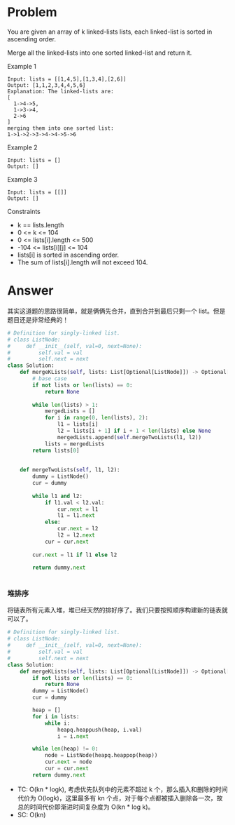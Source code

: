 # Problem
You are given an array of k linked-lists lists, each linked-list is sorted in ascending order.

Merge all the linked-lists into one sorted linked-list and return it.

Example 1
```
Input: lists = [[1,4,5],[1,3,4],[2,6]]
Output: [1,1,2,3,4,4,5,6]
Explanation: The linked-lists are:
[
  1->4->5,
  1->3->4,
  2->6
]
merging them into one sorted list:
1->1->2->3->4->4->5->6
```

Example 2
```
Input: lists = []
Output: []
```

Example 3
```
Input: lists = [[]]
Output: []
```

Constraints
- k == lists.length
- 0 <= k <= 104
- 0 <= lists[i].length <= 500
- -104 <= lists[i][j] <= 104
- lists[i] is sorted in ascending order.
- The sum of lists[i].length will not exceed 104.
# Answer
其实这道题的思路很简单，就是俩俩先合并，直到合并到最后只剩一个 list。但是题目还是非常经典的！
```python
# Definition for singly-linked list.
# class ListNode:
#     def __init__(self, val=0, next=None):
#         self.val = val
#         self.next = next
class Solution:
    def mergeKLists(self, lists: List[Optional[ListNode]]) -> Optional[ListNode]:
        # base case
        if not lists or len(lists) == 0:
            return None
        
        while len(lists) > 1:
            mergedLists = []
            for i in range(0, len(lists), 2):
                l1 = lists[i]
                l2 = lists[i + 1] if i + 1 < len(lists) else None
                mergedLists.append(self.mergeTwoLists(l1, l2))
            lists = mergedLists
        return lists[0]
        
    
    def mergeTwoLists(self, l1, l2):
        dummy = ListNode()
        cur = dummy
        
        while l1 and l2:
            if l1.val < l2.val:
                cur.next = l1
                l1 = l1.next
            else:
                cur.next = l2
                l2 = l2.next
            cur = cur.next
            
        cur.next = l1 if l1 else l2
        
        return dummy.next
        
```

### 堆排序
将链表所有元素入堆，堆已经天然的排好序了。我们只要按照顺序构建新的链表就可以了。
```python
# Definition for singly-linked list.
# class ListNode:
#     def __init__(self, val=0, next=None):
#         self.val = val
#         self.next = next
class Solution:
    def mergeKLists(self, lists: List[Optional[ListNode]]) -> Optional[ListNode]:
        if not lists or len(lists) == 0:
            return None
        dummy = ListNode()
        cur = dummy

        heap = []
        for i in lists:
            while i:
                heapq.heappush(heap, i.val)
                i = i.next

        while len(heap) != 0:
            node = ListNode(heapq.heappop(heap))
            cur.next = node
            cur = cur.next
        return dummy.next
```
- TC: O(kn * logk), 考虑优先队列中的元素不超过 k 个，那么插入和删除的时间代价为 O(logk)，这里最多有 kn 个点，对于每个点都被插入删除各一次，故总的时间代价即渐进时间复杂度为 O(kn * log k)。
- SC: O(kn)
